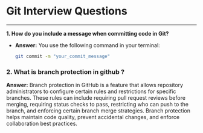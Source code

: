 # Git Interview Questions

---

**1. How do you include a message when committing code in Git?**

- **Answer:** You use the following command in your terminal:

  ```bash
  git commit -m "your_commit_message"
  ```

### 2. What is branch protection in github ?

**Answer:** Branch protection in GitHub is a feature that allows repository
administrators to configure certain rules and restrictions for specific
branches. These rules can include requiring pull request reviews before merging,
requiring status checks to pass, restricting who can push to the branch, and
enforcing certain branch merge strategies. Branch protection helps maintain code
quality, prevent accidental changes, and enforce collaboration best practices.
